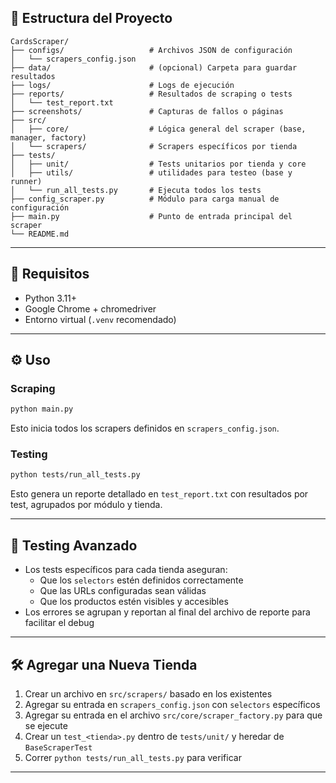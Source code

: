 ## 📁 Estructura del Proyecto

```
CardsScraper/
├── configs/                   # Archivos JSON de configuración
│   └── scrapers_config.json
├── data/                      # (opcional) Carpeta para guardar resultados
├── logs/                      # Logs de ejecución
├── reports/                   # Resultados de scraping o tests
│   └── test_report.txt
├── screenshots/               # Capturas de fallos o páginas
├── src/
│   ├── core/                  # Lógica general del scraper (base, manager, factory)
│   └── scrapers/              # Scrapers específicos por tienda
├── tests/
│   ├── unit/                  # Tests unitarios por tienda y core
│   ├── utils/                 # utilidades para testeo (base y runner)
│   └── run_all_tests.py       # Ejecuta todos los tests
├── config_scraper.py          # Módulo para carga manual de configuración
├── main.py                    # Punto de entrada principal del scraper
└── README.md
```

---

## 🧰 Requisitos

- Python 3.11+
- Google Chrome + chromedriver
- Entorno virtual (`.venv` recomendado)


---

## ⚙️ Uso

### Scraping

```bash
python main.py
```

Esto inicia todos los scrapers definidos en `scrapers_config.json`.

### Testing

```bash
python tests/run_all_tests.py
```

Esto genera un reporte detallado en `test_report.txt` con resultados por test, agrupados por módulo y tienda.

---

## 🧪 Testing Avanzado

- Los tests específicos para cada tienda aseguran:
  - Que los `selectors` estén definidos correctamente
  - Que las URLs configuradas sean válidas
  - Que los productos estén visibles y accesibles
- Los errores se agrupan y reportan al final del archivo de reporte para facilitar el debug

---

## 🛠️ Agregar una Nueva Tienda

1. Crear un archivo en `src/scrapers/` basado en los existentes
2. Agregar su entrada en `scrapers_config.json` con `selectors` específicos
3. Agregar su entrada en el archivo `src/core/scraper_factory.py` para que se ejecute
4. Crear un `test_<tienda>.py` dentro de `tests/unit/` y heredar de `BaseScraperTest`
5. Correr `python tests/run_all_tests.py` para verificar

---
